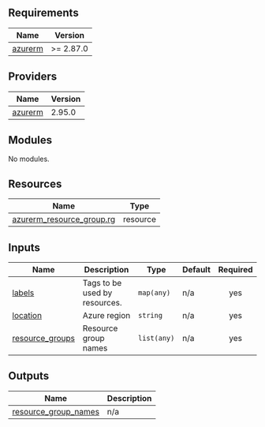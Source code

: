 ## Requirements

| Name | Version |
|------|---------|
| <a name="requirement_azurerm"></a> [azurerm](#requirement\_azurerm) | >= 2.87.0 |

## Providers

| Name | Version |
|------|---------|
| <a name="provider_azurerm"></a> [azurerm](#provider\_azurerm) | 2.95.0 |

## Modules

No modules.

## Resources

| Name | Type |
|------|------|
| [azurerm_resource_group.rg](https://registry.terraform.io/providers/hashicorp/azurerm/latest/docs/resources/resource_group) | resource |

## Inputs

| Name | Description | Type | Default | Required |
|------|-------------|------|---------|:--------:|
| <a name="input_labels"></a> [labels](#input\_labels) | Tags to be used by resources. | `map(any)` | n/a | yes |
| <a name="input_location"></a> [location](#input\_location) | Azure region | `string` | n/a | yes |
| <a name="input_resource_groups"></a> [resource\_groups](#input\_resource\_groups) | Resource group names | `list(any)` | n/a | yes |

## Outputs

| Name | Description |
|------|-------------|
| <a name="output_resource_group_names"></a> [resource\_group\_names](#output\_resource\_group\_names) | n/a |
